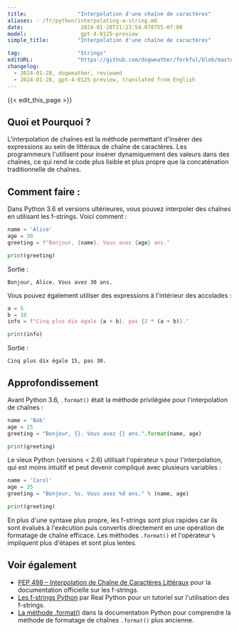```yaml
---
title:                "Interpolation d'une chaîne de caractères"
aliases: - /fr/python/interpolating-a-string.md
date:                  2024-01-28T21:23:54.078755-07:00
model:                 gpt-4-0125-preview
simple_title:         "Interpolation d'une chaîne de caractères"

tag:                  "Strings"
editURL:              "https://github.com/dogweather/forkful/blob/master/content/fr/python/interpolating-a-string.md"
changelog:
  - 2024-01-28, dogweather, reviewed
  - 2024-01-28, gpt-4-0125-preview, translated from English
---
```


{{< edit_this_page >}}

## Quoi et Pourquoi ?
L'interpolation de chaînes est la méthode permettant d'insérer des expressions au sein de littéraux de chaîne de caractères. Les programmeurs l'utilisent pour insérer dynamiquement des valeurs dans des chaînes, ce qui rend le code plus lisible et plus propre que la concaténation traditionnelle de chaînes.

## Comment faire :
Dans Python 3.6 et versions ultérieures, vous pouvez interpoler des chaînes en utilisant les f-strings. Voici comment :

```Python
name = 'Alice'
age = 30
greeting = f"Bonjour, {name}. Vous avez {age} ans."

print(greeting)
```

Sortie :
```
Bonjour, Alice. Vous avez 30 ans.
```

Vous pouvez également utiliser des expressions à l'intérieur des accolades :

```Python
a = 5
b = 10
info = f"Cinq plus dix égale {a + b}, pas {2 * (a + b)}."

print(info)
```

Sortie :
```
Cinq plus dix égale 15, pas 30.
```

## Approfondissement
Avant Python 3.6, `.format()` était la méthode privilégiée pour l'interpolation de chaînes :

```Python
name = 'Bob'
age = 25
greeting = "Bonjour, {}. Vous avez {} ans.".format(name, age)

print(greeting)
```

Le vieux Python (versions < 2.6) utilisait l'opérateur `%` pour l'interpolation, qui est moins intuitif et peut devenir compliqué avec plusieurs variables :

```Python
name = 'Carol'
age = 35
greeting = "Bonjour, %s. Vous avez %d ans." % (name, age)

print(greeting)
```

En plus d'une syntaxe plus propre, les f-strings sont plus rapides car ils sont évalués à l'exécution puis convertis directement en une opération de formatage de chaîne efficace. Les méthodes `.format()` et l'opérateur `%` impliquent plus d'étapes et sont plus lentes.

## Voir également
- [PEP 498 – Interpolation de Chaîne de Caractères Littéraux](https://www.python.org/dev/peps/pep-0498/) pour la documentation officielle sur les f-strings.
- [Les f-strings Python](https://realpython.com/python-f-strings/) par Real Python pour un tutoriel sur l'utilisation des f-strings.
- [La méthode .format()](https://docs.python.org/3/library/stdtypes.html#str.format) dans la documentation Python pour comprendre la méthode de formatage de chaînes `.format()` plus ancienne.
